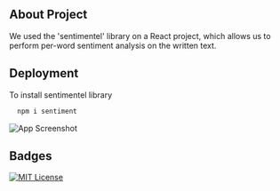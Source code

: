 ## About Project

We used the 'sentimentel' library on a React project, which allows us to perform per-word sentiment analysis on the written text.
## Deployment

To install sentimentel library
```bash
  npm i sentiment
```


![App Screenshot](https://user-images.githubusercontent.com/32294411/200968577-32451646-9cb8-4f24-99cd-fdf13846d294.png)
## Badges


[![MIT License](https://img.shields.io/badge/License-MIT-green.svg)](https://choosealicense.com/licenses/mit/)
